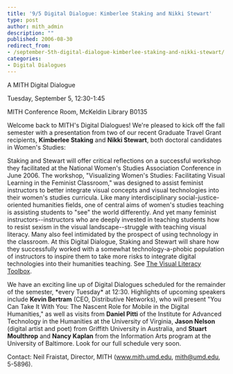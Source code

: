 ```yaml
---
title: '9/5 Digital Dialogue: Kimberlee Staking and Nikki Stewart'
type: post
author: mith_admin
description: ""
published: 2006-08-30
redirect_from: 
- /september-5th-digital-dialogue-kimberlee-staking-and-nikki-stewart/
categories:
- Digital Dialogues
---
```

A MITH Digital Dialogue

Tuesday, September 5, 12:30-1:45

MITH Conference Room, McKeldin Library B0135

Welcome back to MITH's Digital Dialogues! We're pleased to kick off the fall semester with a presentation from two of our recent Graduate Travel Grant recipients, **Kimberlee Staking** and **Nikki Stewart**, both doctoral candidates in Women's Studies:

Staking and Stewart will offer critical reflections on a successful workshop they facilitated at the National Women's Studies Association Conference in June 2006. The workshop, "Visualizing Women's Studies: Facilitating Visual Learning in the Feminist Classroom," was designed to assist feminist instructors to better integrate visual concepts and visual technologies into their women's studies curricula. Like many interdisciplinary social-justice-oriented humanities fields, one of central aims of women's studies teaching is assisting students to "see" the world differently. And yet many feminist instructors--instructors who are deeply invested in teaching students how to resist sexism in the visual landscape--struggle with teaching visual literacy. Many also feel intimidated by the prospect of using technology in the classroom. At this Digital Dialogue, Staking and Stewart will share how they successfully worked with a somewhat technology-a-phobic population of instructors to inspire them to take more risks to integrate digital technologies into their humanities teaching. See [The Visual Literacy Toolbox](http://www.arhu.umd.edu/).

We have an exciting line up of Digital Dialogues scheduled for the remainder of the semester, \*every Tuesday\* at 12:30. Highlights of upcoming speakers include **Kevin Bertram** (CEO, Distributive Networks), who will present "You Can Take It With You: The Nascent Role for Mobile in the Digital Humanities," as well as visits from **Daniel Pitti** of the Institute for Advanced Technology in the Humanities at the University of Virginia, **Jason Nelson** (digital artist and poet) from Griffith University in Australia, and **Stuart Moulthrop** and **Nancy Kaplan** from the Information Arts program at the University of Baltimore. Look for our full schedule very soon.

Contact: Neil Fraistat, Director, MITH (www.mith.umd.edu, mith@umd.edu, 5-5896).
